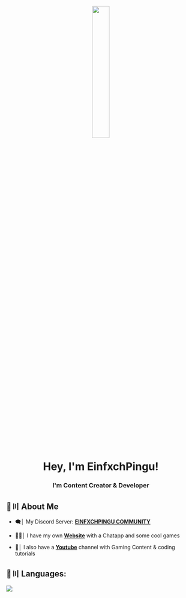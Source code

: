 <p align="center">
<a href="#"><img width="30%" height="auto" src="https://cdn.discordapp.com/attachments/985551183479463998/1001856009670758470/coding2.gif" height="175px"/></a>
</p>

<h1 align="center">Hey, I'm EinfxchPingu!</h1>
<h3 align="center">I'm Content Creator & Developer</h3>



## 🔎〣 About Me

- 🗨️│ My Discord Server: **[EINFXCHPINGU COMMUNITY](https://EinfxchPingu.de/discord)**

- 🧑‍💻│ I have my own **[Website](https://einfxchpingu.de)** with a Chatapp and some cool games

- 🎥│ I also have a **[Youtube](https://yt.einfxchpingu.de)** channel with Gaming Content & coding tutorials

## 🚀〣 Languages:

![](https://skillicons.dev/icons?i=java,github,mysql,git,html,css,php,javascript)

<br/>
</p>
